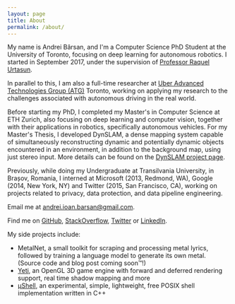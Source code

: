 ```yaml
---
layout: page
title: About
permalink: /about/
---
```


My name is Andrei Bârsan, and I'm a Computer Science PhD Student at the
University of Toronto, focusing on deep learning for autonomous robotics.
I started in September 2017, under the supervision of
<a href="http://www.cs.toronto.edu/~urtasun">Professor Raquel Urtasun</a>.

In parallel to this, I am also a full-time researcher at [Uber Advanced Technologies Group
(ATG)](https://www.uber.com/info/atg/) Toronto, working on applying my research
to the challenges associated with autonomous driving in the real world.

Before starting my PhD, I completed my Master's in Computer Science at ETH
Zurich, also focusing on deep learning and computer vision, together with their
applications in robotics, specifically autonomous vehicles.
For my Master's Thesis, I developed DynSLAM, a dense mapping system capable of
simultaneously reconstructing dynamic and potentially dynamic objects
encountered in an environment, in addition to the background map, using just
stereo input. More details can be found on the <a href="/dynslam">
DynSLAM project page</a>.


Previously, while doing my Undergraduate at Transilvania University, in Brașov,
Romania, I interned at Microsoft (2013, Redmond, WA), Google (2014, New York,
NY) and Twitter (2015, San Francisco, CA), working on projects related to
privacy, data protection, and data pipeline engineering.

<!-- In the summer of 2015, I interned on Twitter's Performance Ads team, working on -->
<!-- data pipelines written in Scala, running on Apache Storm and Hadoop. -->
<!-- I co-developed the pipeline tasked with communicating engagement information -->
<!-- with Twitter's advertising partners. -->

<!-- In the summer of 2014 I interned at Google NYC. I was part of the Data -->
<!-- Protection Team within Google, and I helped developed a system for performing -->
<!-- security-oriented static analysis of Bash scripts. -->

<!-- In the summer of 2013 I was an intern at Microsoft working in the Server and -->
<!-- Tools Business division. I performed the security and reliability analysis of -->
<!-- a web service which was part of the Microsoft Azure portal. -->

Email me at <a title="Obfuscated email addresses are so 2010. And besides, how
else are the sexy singles in my area going to find me?"
href="mailto:andrei.ioan.barsan@gmail.com">andrei.ioan.barsan@gmail.com</a>.

Find me on [GitHub](https://github.com/AndreiBarsan),
[StackOverflow](https://stackoverflow.com/users/1055295/andrei-b%C3%A2rsan),
[Twitter](https://twitter.com/andreib) or
[LinkedIn](https://www.linkedin.com/in/barsan).

My side projects include:

 * MetalNet, a small toolkit for scraping and processing metal lyrics, followed
   by training a language model to generate its own metal. (Source code and blog
   post coming soon™!)
 * [Yeti](https://github.com/andreibarsan/Yeti), an OpenGL 3D game engine with
 forward and deferred rendering support, real time shadow mapping and more
 * [µShell](https://github.com/andreibarsan/uShell), an experimental, simple,
 lightweight, free POSIX shell implementation written in C++
